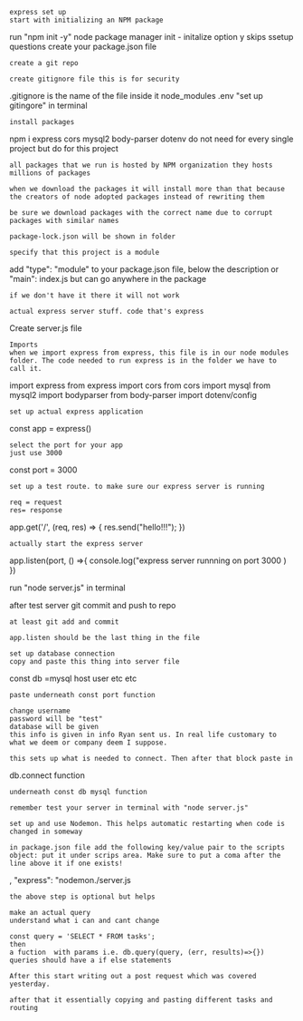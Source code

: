     express set up 
    start with initializing an NPM package 
run "npm init -y" 
    node package manager 
    init - initalize 
    option y skips ssetup questions 
create your package.json file 

    create a git repo 

    create gitignore file this is for security
.gitignore 
    is the name of the file inside it 
node_modules
.env 
    "set up gitingore" in terminal 

    install packages 
npm i express cors mysql2 body-parser dotenv 
    do not need for every single project but do for this project 
    
    all packages that we run is hosted by NPM organization they hosts millions of packages

    when we download the packages it will install more than that because the creators of node adopted packages instead of rewriting them 

    be sure we download packages with the correct name due to corrupt packages with similar names 

    package-lock.json will be shown in folder 

    specify that this project is a module 

add "type": "module" to your package.json file, below the description or "main": index.js but can go anywhere in the package 

    if we don't have it there it will not work 

    actual express server stuff. code that's express 

Create server.js file 

    Imports 
    when we import express from express, this file is in our node modules folder. The code needed to run express is in the folder we have to call it.

import express from express
import cors from cors 
import mysql from mysql2
import bodyparser from body-parser 
import dotenv/config 

    set up actual express application 

const app = express()

    select the port for your app
    just use 3000
const port = 3000

    set up a test route. to make sure our express server is running 

    req = request 
    res= response 

app.get('/', (req, res) => {
    res.send("hello!!!");
})

    actually start the express server 
app.listen(port, () =>{
    console.log("express server runnning on port 3000 )
})

run "node server.js"  in terminal

after test server git commit and push to repo 

    at least git add and commit 

    app.listen should be the last thing in the file 

    set up database connection 
    copy and paste this thing into server file 

const db =mysql
host 
user 
etc
etc

    paste underneath const port function 

    change username 
    password will be "test" 
    database will be given 
    this info is given in info Ryan sent us. In real life customary to what we deem or company deem I suppose. 

    this sets up what is needed to connect. Then after that block paste in 

db.connect function 

    underneath const db mysql function 

    remember test your server in terminal with "node server.js" 

    set up and use Nodemon. This helps automatic restarting when code is changed in someway 

    in package.json file add the following key/value pair to the scripts object: put it under scrips area. Make sure to put a coma after the line above it if one exists!
,
"express": "nodemon./server.js

    the above step is optional but helps 

    make an actual query 
    understand what i can and cant change 

    const query = 'SELECT * FROM tasks';
    then 
    a fuction  with params i.e. db.query(query, (err, results)=>{})
    queries should have a if else statements 

    After this start writing out a post request which was covered yesterday. 

    after that it essentially copying and pasting different tasks and routing 
